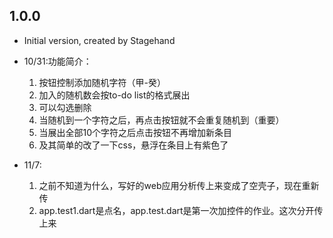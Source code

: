 ## 1.0.0

- Initial version, created by Stagehand
- 10/31:功能简介：
    1. 按钮控制添加随机字符（甲-癸）
    2. 加入的随机数会按to-do list的格式展出
    3. 可以勾选删除
    4. 当随机到一个字符之后，再点击按钮就不会重复随机到（重要）
    5. 当展出全部10个字符之后点击按钮不再增加新条目
    6. 及其简单的改了一下css，悬浮在条目上有紫色了

- 11/7:
    1. 之前不知道为什么，写好的web应用分析传上来变成了空壳子，现在重新传
    2. app.test1.dart是点名，app.test.dart是第一次加控件的作业。这次分开传上来